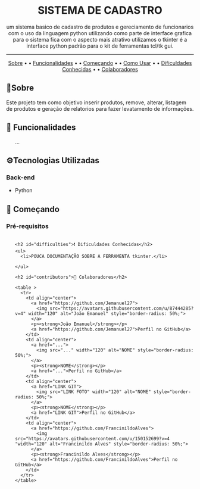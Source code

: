 [Python]: https://img.shields.io/badge/python-%233776AB.svg?style=for-the-badge&logo=python&logoColor=white



<h1 align="center"> SISTEMA DE CADASTRO </h1>

<p align="center">um sistema basico de cadastro de produtos e gereciamento de funcionarios com o uso da linguagem python utilizando como parte de interface grafica para o sistema fica com o aspecto mais atrativo utilizamos o tkinter é a interface python padrão para o kit de ferramentas tcl/tk gui.</p>


<hr>



<p align="center">
  <a href="#about">Sobre</a> • • 
  <a href="#functionalities">Funcionalidades</a> • • 
  <a href="#start">Começando</a> • • 
  <a href="#usage">Como Usar</a> • • 
  <a href="#difficulties">Dificuldades Conhecidas</a> • • 
  <a href="#contributors">Colaboradores</a>
</p>

<h2 id="about">📝Sobre</h2>

Este projeto tem como objetivo inserir  produtos, remove, alterar, listagem de produtos e geração de relatorios para fazer levatamento de informações.




<h2 id="functionalities">📌 Funcionalidades</h2>
<ul>
  ...
</ul>

<h2 id="technologies">⚙️Tecnologias Utilizadas</h2>
<h3>Back-end</h3>
<ul>
  <li>Python</li>
  
</ul>

<h2 id="inicio">🚀 Começando</h2>

<h3>Pré-requisitos</h3>

<ul>


```

<h2 id="difficulties">❗ Dificuldades Conhecidas</h2>
<ul>
  <li>POUCA DOCUMENTAÇÃO SOBRE A FERRAMENTA tkinter.</li>
  
</ul>

<h2 id="contributors">🤝 Colaboradores</h2>

<table >
  <tr>
    <td align="center">
      <a href="https://github.com/Jemanuel27">
        <img src="https://avatars.githubusercontent.com/u/87444285?v=4" width="120" alt="João Emanuel" style="border-radius: 50%;">
      </a>
      <p><strong>João Emanuel</strong></p>
      <a href="https://github.com/Jemanuel27">Perfil no GitHub</a>
    </td>
    <td align="center">
      <a href="...">
        <img src="..." width="120" alt="NOME" style="border-radius: 50%;">
      </a>
      <p><strong>NOME</strong></p>
      <a href="...">Perfil no GitHub</a>
    </td>
    <td align="center">
      <a href="LINK GIT">
        <img src="LINK FOTO" width="120" alt="NOME" style="border-radius: 50%;">
      </a>
      <p><strong>NOME</strong></p>
      <a href="LINK GIT">Perfil no GitHub</a>
    </td>
    <td align="center">
      <a href="https://github.com/FrancinildoAlves">
        <img src="https://avatars.githubusercontent.com/u/150152699?v=4 "width="120" alt="Francinildo Alves" style="border-radius: 50%;">
      </a>
      <p><strong>Francinildo Alves</strong></p>
      <a href="https://github.com/FrancinildoAlves">Perfil no GitHub</a>
    </td>
  </tr>
</table>
